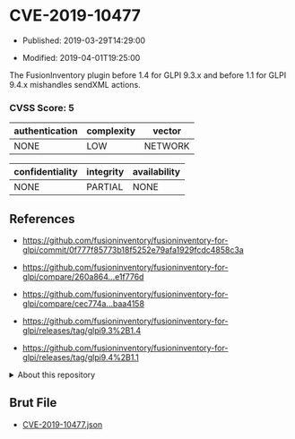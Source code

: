 # CVE-2019-10477

- Published: 2019-03-29T14:29:00

- Modified: 2019-04-01T19:25:00

The FusionInventory plugin before 1.4 for GLPI 9.3.x and before 1.1 for GLPI 9.4.x mishandles sendXML actions.

### CVSS Score: **5**

| authentication | complexity | vector |
| --- | --- | --- |
| NONE | LOW | NETWORK |

| confidentiality | integrity | availability |
| --- | --- | --- |
| NONE | PARTIAL | NONE |

## References

* https://github.com/fusioninventory/fusioninventory-for-glpi/commit/0f777f85773b18f5252e79afa1929fcdc4858c3a

* https://github.com/fusioninventory/fusioninventory-for-glpi/compare/260a864...e1f776d

* https://github.com/fusioninventory/fusioninventory-for-glpi/compare/cec774a...baa4158

* https://github.com/fusioninventory/fusioninventory-for-glpi/releases/tag/glpi9.3%2B1.4

* https://github.com/fusioninventory/fusioninventory-for-glpi/releases/tag/glpi9.4%2B1.1

<details>
<summary>About this repository</summary> 

  This repository is part of the project [Live Hack CVE](https://github.com/Live-Hack-CVE). Main website can be found [www.live-hack.org](https://www.live-hack.org) 
  
  Made by [Sn0wAlice](https://github.com/Sn0wAlice) for the people that care about security and need to have a feed of the latest CVEs. Hope you enjoy it, don't forget to star the repo and follow me on [Twitter](https://twitter.com/Sn0wAlice) and [Github](https://github.com/Sn0wAlice). And that is my [personnal website](https://www.alice-snow.me/)

  - [Home Page](https://github.com/Live-Hack-CVE)
  - [Framework](https://github.com/Live-Hack-CVE/cve-framework)
  - [CVE database](https://github.com/Live-Hack-CVE/full_database)
  - [Changelog](https://github.com/Live-Hack-CVE/Changelog)
</details>

## Brut File

* [CVE-2019-10477.json](https://raw.githubusercontent.com/Live-Hack-CVE/full_database/main/cves/2019/CVE-2019-10477.json)


